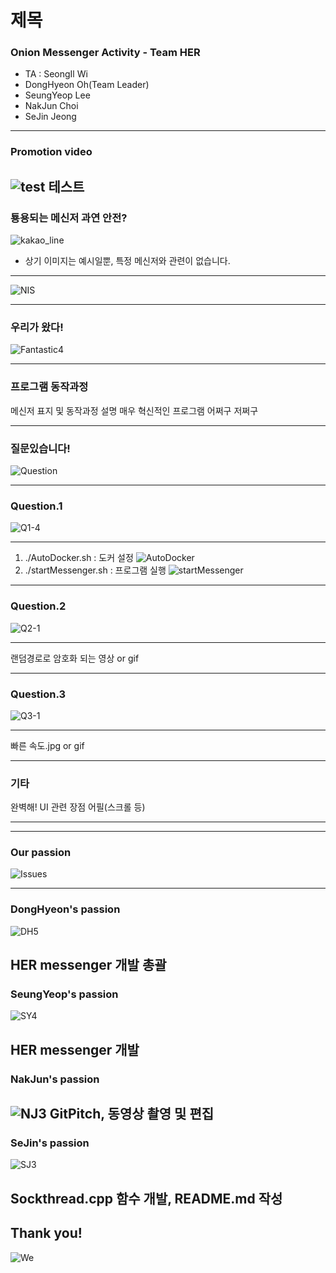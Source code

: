 # 제목
### Onion Messenger Activity - Team HER

- TA : SeongIl Wi
- DongHyeon Oh(Team Leader)
- SeungYeop Lee
- NakJun Choi
- SeJin Jeong

---
### Promotion video

![test](https://www.youtube.com/watch?v=fhbUFvoDev4)
테스트
---

### 툥용되는 메신저 과연 안전?
![kakao_line](images/kakao_line.jpg)
* 상기 이미지는 예시일뿐, 특정 메신저와 관련이 없습니다.

---

![NIS](images/NIS.jpg)

---

### 우리가 왔다!
![Fantastic4](images/Fantastic4.gif)

---

### 프로그램 동작과정
메신저 표지 및 동작과정 설명
매우 혁신적인 프로그램 어쩌구 저쩌구

---
### 질문있습니다!
![Question]()

---

### Question.1
![Q1-4](images/Q1-4.jpg)

---

1. ./AutoDocker.sh : 도커 설정
![AutoDocker](images/AutoDocker.png)
2. ./startMessenger.sh : 프로그램 실행
![startMessenger](images/startMessenger.png)

---

### Question.2
![Q2-1](images/Q2-1.jpg)

---

랜덤경로로 암호화 되는 영상 or gif

---

### Question.3
![Q3-1](images/Q3-1.jpg)

---

빠른 속도.jpg or gif

---

### 기타
완벽해!
UI 관련 장점 어필(스크롤 등)

---



---

### Our passion
![Issues](images/Issues.png)

---
### DongHyeon's passion
![DH5](images/DH5.png)

HER messenger 개발 총괄
---

### SeungYeop's passion
![SY4](images/SY4.png)

HER messenger 개발
---

### NakJun's passion
![NJ3](images/NJ3.png)
GitPitch, 동영상 촬영 및 편집
---

### SeJin's passion
![SJ3](images/SJ3.png)

Sockthread.cpp 함수 개발, README.md 작성
---

## Thank you!
![We](images/We.jpg)
